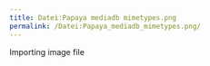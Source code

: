 ```yaml
---
title: Datei:Papaya mediadb mimetypes.png
permalink: /Datei:Papaya_mediadb_mimetypes.png/
---
```


Importing image file